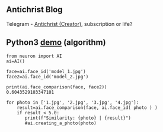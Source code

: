 ## Antichrist Blog
Telegram - [Antichrist (Creator)](https://t.me/antichristone), subscription or life?


## Python3 [demo](https://t.me/antichristone/273) (algorithm)

```
from neuron import AI
ai=AI()

face=ai.face_id('model_1.jpg') 
face2=ai.face_id('model_2.jpg') 

print(ai.face_comparison(face, face2))
0.6043529103347101

for photo in ['1.jpg', '2.jpg', '3.jpg', '4.jpg']:
    result=ai.face_comparison(face, ai.face_id( photo ) )
    if result < 5.0:
       print(f"Similarity: {photo} | {result}")
       #ai.creating_a_photo(photo)
```








